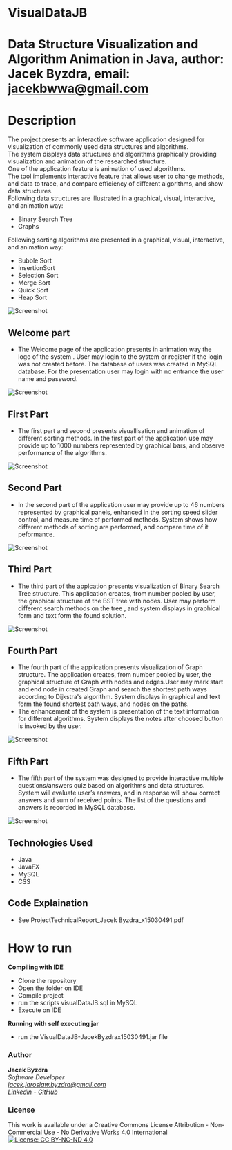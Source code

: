 # VisualDataJB
# Data Structure Visualization and Algorithm Animation in Java, author: Jacek Byzdra, email: jacekbwwa@gmail.com

# Description
The project presents an interactive software application designed for visualization of commonly used data structures and algorithms.  
The system displays data structures and algorithms graphically providing visualization and animation of the researched structure.   
One of the application feature is animation of used algorithms.   
The tool implements interactive feature that allows user to change methods, and data to trace, and compare efficiency of different algorithms, and show data structures.  
Following data structures are  illustrated in  a graphical, visual, interactive, and animation way:    
- Binary Search Tree   
- Graphs  

Following sorting algorithms  are presented in a graphical, visual, interactive, and animation way:  
- Bubble Sort  
- InsertionSort  
- Selection Sort  
- Merge Sort  
- Quick Sort  
- Heap Sort  

![Screenshot](screenshot1.png)

## Welcome part
- The Welcome page of the application presents in animation way the logo of the system . User may login to the system  or register if the login was not created before. The database of users was created in MySQL database.  For the presentation user may login with no entrance  the user name and password.  

![Screenshot](screenshot2.png)

## First Part
- The first part and second  presents visuallisation and animation of different sorting methods. In the first part of the application use may provide up to 1000 numbers represented by graphical bars,  and observe performance of the algorithms.  

![Screenshot](screenshot3.png)

## Second Part
- In the second part of the application user may provide up to 46 numbers represented by  graphical panels,  enhanced in the sorting speed slider control, and measure time of performed methods. System shows how different methods of sorting are performed, and compare time of it peformance.  

![Screenshot](screenshot4.png)

## Third Part
- The third part of the applcation presents visualization of Binary Search Tree structure. This application creates, from number pooled by user, the graphical structure of the BST tree with nodes. User may perform different search methods on the tree , and system displays in graphical form and text form the found solution.  

![Screenshot](screenshot5.png)

## Fourth Part
- The fourth part of the application presents visualization of Graph structure. The application creates, from number pooled by user, the graphical structure of Graph with nodes and edges.User may mark start and end node in created Graph and search the shortest path ways according to Dijkstra's algorithm.  System displays in graphical and text form the found shortest path ways, and nodes on the paths.  
- The enhancement of the system is presentation of the text information for different  algorithms. System displays the notes after choosed button is invoked by the user.

![Screenshot](screenshot6.png)

## Fifth Part
- The fifth part of the system was designed to provide interactive multiple questions/answers quiz based on algorithms and data structures.  System will evaluate user’s answers,  and in response will show correct answers and sum of received points. The list of the questions and answers is recorded in MySQL database.  

![Screenshot](screenshot6.png)

## Technologies Used
- Java
- JavaFX
- MySQL
- CSS

## Code Explaination
- See ProjectTechnicalReport_Jacek Byzdra_x15030491.pdf

# How to run 
**Compiling with IDE**   

- Clone the repository
- Open the folder on IDE
- Compile project
- run  the scripts visualDataJB.sql  in MySQL
- Execute on IDE   

**Running with self executing jar**

- run the VisualDataJB-JacekByzdrax15030491.jar file

### Author

**Jacek Byzdra**  
*Software Developer  
jacek.jaroslaw.byzdra@gmail.com  
[Linkedin](https://www.linkedin.com/in/jacek-byzdra/) - [GitHub](https://github.com/jacekbwwa)*

### License
This work is available under a Creative Commons License Attribution - Non-Commercial Use - No Derivative Works 4.0 International
[![License: CC BY-NC-ND 4.0](https://licensebuttons.net/l/by-nc-nd/4.0/80x15.png)](https://creativecommons.org/licenses/by-nc-nd/4.0/)
